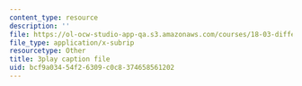 ```yaml
---
content_type: resource
description: ''
file: https://ol-ocw-studio-app-qa.s3.amazonaws.com/courses/18-03-differential-equations-spring-2010/bcf9a03454f26309c0c8374658561202_hEtWqTPPXuc.srt
file_type: application/x-subrip
resourcetype: Other
title: 3play caption file
uid: bcf9a034-54f2-6309-c0c8-374658561202
---
```


